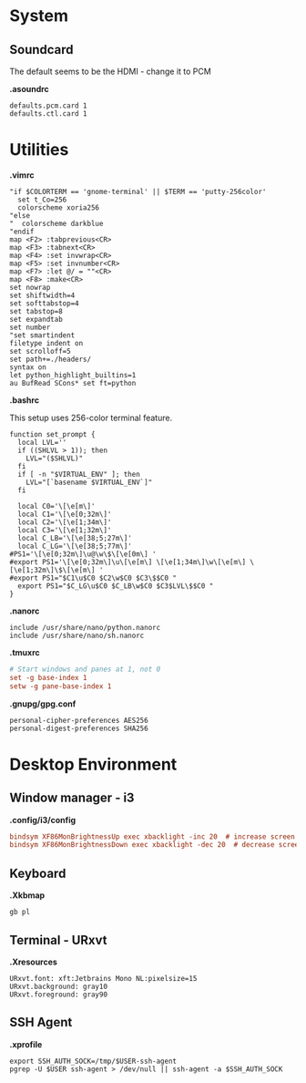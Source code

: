 # System

## Soundcard

The default seems to be the HDMI - change it to PCM

**.asoundrc**
```
defaults.pcm.card 1
defaults.ctl.card 1
```

# Utilities

**.vimrc**
```vim
"if $COLORTERM == 'gnome-terminal' || $TERM == 'putty-256color'
  set t_Co=256
  colorscheme xoria256
"else
"  colorscheme darkblue
"endif
map <F2> :tabprevious<CR>
map <F3> :tabnext<CR>
map <F4> :set invwrap<CR>
map <F5> :set invnumber<CR>
map <F7> :let @/ = ""<CR>
map <F8> :make<CR>
set nowrap
set shiftwidth=4
set softtabstop=4
set tabstop=8
set expandtab
set number
"set smartindent
filetype indent on
set scrolloff=5
set path+=./headers/
syntax on
let python_highlight_builtins=1
au BufRead SCons* set ft=python
```

**.bashrc**

This setup uses 256-color terminal feature.

```shell
function set_prompt {
  local LVL=''
  if ((SHLVL > 1)); then
    LVL="($SHLVL)"
  fi
  if [ -n "$VIRTUAL_ENV" ]; then
    LVL="[`basename $VIRTUAL_ENV`]"
  fi

  local C0='\[\e[m\]'
  local C1='\[\e[0;32m\]'
  local C2='\[\e[1;34m\]'
  local C3='\[\e[1;32m\]'
  local C_LB='\[\e[38;5;27m\]'
  local C_LG='\[\e[38;5;77m\]'
#PS1='\[\e[0;32m\]\u@\w\$\[\e[0m\] '
#export PS1='\[\e[0;32m\]\u\[\e[m\] \[\e[1;34m\]\w\[\e[m\] \[\e[1;32m\]\$\[\e[m\] '
#export PS1="$C1\u$C0 $C2\w$C0 $C3\$$C0 "
  export PS1="$C_LG\u$C0 $C_LB\w$C0 $C3$LVL\$$C0 "
}
```

**.nanorc**
```
include /usr/share/nano/python.nanorc
include /usr/share/nano/sh.nanorc
```

**.tmuxrc**
```ini
# Start windows and panes at 1, not 0
set -g base-index 1
setw -g pane-base-index 1
```

**.gnupg/gpg.conf**
```
personal-cipher-preferences AES256
personal-digest-preferences SHA256
```

# Desktop Environment

## Window manager - i3

**.config/i3/config**
```ini
bindsym XF86MonBrightnessUp exec xbacklight -inc 20  # increase screen brightness
bindsym XF86MonBrightnessDown exec xbacklight -dec 20  # decrease screen brightness
```

## Keyboard

**.Xkbmap**
```
gb pl
```

## Terminal - URxvt

**.Xresources**
```
URxvt.font: xft:Jetbrains Mono NL:pixelsize=15
URxvt.background: gray10
URxvt.foreground: gray90
```

## SSH Agent

**.xprofile**
```
export SSH_AUTH_SOCK=/tmp/$USER-ssh-agent
pgrep -U $USER ssh-agent > /dev/null || ssh-agent -a $SSH_AUTH_SOCK
```
